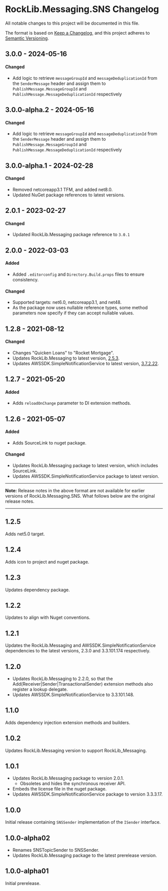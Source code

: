 # RockLib.Messaging.SNS Changelog

All notable changes to this project will be documented in this file.

The format is based on [Keep a Changelog](https://keepachangelog.com/en/1.0.0/),
and this project adheres to [Semantic Versioning](https://semver.org/spec/v2.0.0.html).

## 3.0.0 - 2024-05-16

#### Changed
- Add logic to retrieve `messageGroupId` and `messageDeduplicationId` from the `SenderMessage` header and assign them to `PublishMessage.MessageGroupId` and `PublishMessage.MessageDeduplicationId` respectively

## 3.0.0-alpha.2 - 2024-05-16

#### Changed
- Add logic to retrieve `messageGroupId` and `messageDeduplicationId` from the `SenderMessage` header and assign them to `PublishMessage.MessageGroupId` and `PublishMessage.MessageDeduplicationId` respectively

## 3.0.0-alpha.1 - 2024-02-28

#### Changed
- Removed netcoreapp3.1 TFM, and added net8.0.
- Updated NuGet package references to latest versions.

## 2.0.1 - 2023-02-27

#### Changed
- Updated RockLib.Messaging package reference to `3.0.1`

## 2.0.0 - 2022-03-03
	
#### Added
- Added `.editorconfig` and `Directory.Build.props` files to ensure consistency.

#### Changed
- Supported targets: net6.0, netcoreapp3.1, and net48.
- As the package now uses nullable reference types, some method parameters now specify if they can accept nullable values.
	
## 1.2.8 - 2021-08-12

#### Changed

- Changes "Quicken Loans" to "Rocket Mortgage".
- Updates RockLib.Messaging to latest version, [2.5.3](https://github.com/RockLib/RockLib.Messaging/blob/main/RockLib.Messaging/CHANGELOG.md#253---2021-08-12).
- Updates AWSSDK.SimpleNotificationService to latest version, [3.7.2.22](https://github.com/aws/aws-sdk-net/blob/master/SDK.CHANGELOG.md#37950-2021-08-12-1814-utc).

## 1.2.7 - 2021-05-20

#### Added

- Adds `reloadOnChange` parameter to DI extension methods.

## 1.2.6 - 2021-05-07

#### Added

- Adds SourceLink to nuget package.

#### Changed

- Updates RockLib.Messaging package to latest version, which includes SourceLink.
- Updates AWSSDK.SimpleNotificationService package to latest version.

----

**Note:** Release notes in the above format are not available for earlier versions of
RockLib.Messaging.SNS. What follows below are the original release notes.

----

## 1.2.5

Adds net5.0 target.

## 1.2.4

Adds icon to project and nuget package.

## 1.2.3

Updates dependency package.

## 1.2.2

Updates to align with Nuget conventions.

## 1.2.1

Updates the RockLib.Messaging and AWSSDK.SimpleNotificationService dependencies to the latest versions, 2.3.0 and 3.3.101.174 respectively.

## 1.2.0

- Updates RockLib.Messaging to 2.2.0, so that the Add(Receiver|Sender|TransactionalSender) extension methods also register a lookup delegate.
- Updates AWSSDK.SimpleNotificationService to 3.3.101.148.

## 1.1.0

Adds dependency injection extension methods and builders.

## 1.0.2

Updates RockLib.Messaging version to support RockLib_Messaging.

## 1.0.1

- Updates RockLib.Messaging package to version 2.0.1.
  - Obsoletes and hides the synchronous receiver API.
- Embeds the license file in the nuget package.
- Updates AWSSDK.SimpleNotificationService package to version 3.3.3.17.

## 1.0.0

Initial release containing `SNSSender` implementation of the `ISender` interface.

## 1.0.0-alpha02

- Renames SNSTopicSender to SNSSender.
- Updates RockLib.Messaging package to the latest prerelease version.

## 1.0.0-alpha01

Initial prerelease.
